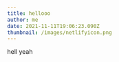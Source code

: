 ```yaml
---
title: hellooo
author: me
date: 2021-11-11T19:06:23.090Z
thumbnail: /images/netlifyicon.png
---
```

hell yeah